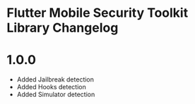 Flutter Mobile Security Toolkit Library Changelog
===========================

# 1.0.0

* Added Jailbreak detection
* Added Hooks detection
* Added Simulator detection
